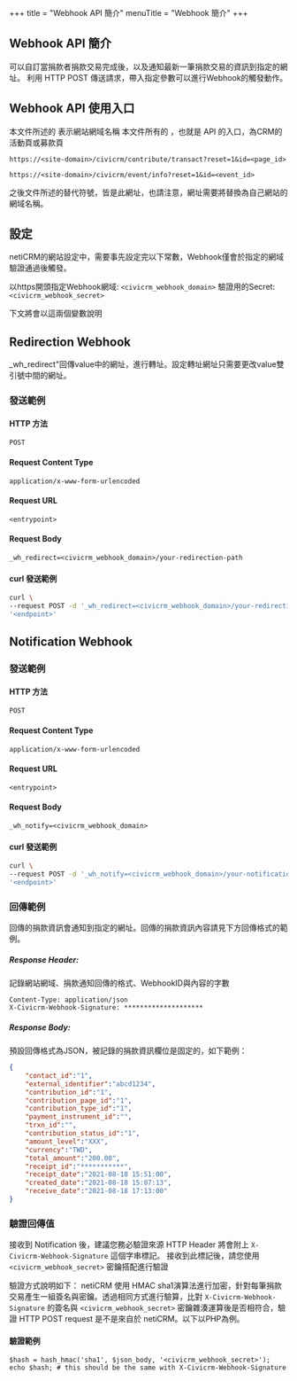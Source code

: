 +++
title = "Webhook API 簡介"
menuTitle = "Webhook 簡介"
+++

## Webhook API 簡介

可以自訂當捐款者捐款交易完成後，以及通知最新一筆捐款交易的資訊到指定的網址。
利用 HTTP POST 傳送請求，帶入指定參數可以進行Webhook的觸發動作。

## Webhook API 使用入口

本文件所述的 <site-domain> 表示網站網域名稱
本文件所有的 <entrypoint> ，也就是 API 的入口，為CRM的活動頁或募款頁
```
https://<site-domain>/civicrm/contribute/transact?reset=1&id=<page_id>
```
```
https://<site-domain>/civicrm/event/info?reset=1&id=<event_id>
```

之後文件所述的<entrypoint>替代符號，皆是此網址，也請注意，網址需要將<site-domain>替換為自己網站的網域名稱。


## 設定

netiCRM的網站設定中，需要事先設定完以下常數，Webhook僅會於指定的網域驗證通過後觸發。

以https開頭指定Webhook網域: `<civicrm_webhook_domain>`
驗證用的Secret: `<civicrm_webhook_secret>`

下文將會以這兩個變數說明


## Redirection Webhook
_wh_redirect"回傳value中的網址，進行轉址。設定轉址網址只需要更改value雙引號中間的網址。

### 發送範例

#### HTTP 方法

`POST`

#### Request Content Type

`application/x-www-form-urlencoded`

#### Request URL

`<entrypoint>`

#### Request Body

`_wh_redirect=<civicrm_webhook_domain>/your-redirection-path`

#### curl 發送範例

```bash
curl \
--request POST -d '_wh_redirect=<civicrm_webhook_domain>/your-redirection-path' \
'<endpoint>'
```


## Notification Webhook

### 發送範例

#### HTTP 方法

`POST`

#### Request Content Type

`application/x-www-form-urlencoded`

#### Request URL

`<entrypoint>`

#### Request Body

`_wh_notify=<civicrm_webhook_domain>`

#### curl 發送範例

```bash
curl \ 
--request POST -d '_wh_notify=<civicrm_webhook_domain>/your-notification-path' \ 
'<endpoint>'
```

### 回傳範例

回傳的捐款資訊會通知到指定的網址。回傳的捐款資訊內容請見下方回傳格式的範例。

##### Response Header:
記錄網站網域、捐款通知回傳的格式、WebhookID與內容的字數
```
Content-Type: application/json
X-Civicrm-Webhook-Signature: ********************
```

##### Response Body:

預設回傳格式為JSON，被記錄的捐款資訊欄位是固定的，如下範例：

```json
{
    "contact_id":"1",
    "external_identifier":"abcd1234",
    "contribution_id":"1",
    "contribution_page_id":"1",
    "contribution_type_id":"1",
    "payment_instrument_id":"",
    "trxn_id":"",
    "contribution_status_id":"1",
    "amount_level":"XXX",
    "currency":"TWD",
    "total_amount":"200.00",
    "receipt_id":"***********",
    "receipt_date":"2021-08-18 15:51:00",
    "created_date":"2021-08-18 15:07:13",
    "receive_date":"2021-08-18 17:13:00"
}
```
### 驗證回傳值

接收到 Notification 後，建議您務必驗證來源
HTTP Header 將會附上 `X-Civicrm-Webhook-Signature` 這個字串標記。
接收到此標記後，請您使用 `<civicrm_webhook_secret>` 密鑰搭配進行驗證

驗證方式說明如下：
netiCRM 使用 HMAC sha1演算法進行加密，針對每筆捐款交易產生一組簽名與密鑰。透過相同方式進行驗算，比對 `X-Civicrm-Webhook-Signature` 的簽名與 `<civicrm_webhook_secret>` 密鑰雜湊運算後是否相符合，驗證 HTTP POST request 是不是來自於 netiCRM。以下以PHP為例。

#### 驗證範例

```
$hash = hash_hmac('sha1', $json_body, '<civicrm_webhook_secret>');
echo $hash; # this should be the same with X-Civicrm-Webhook-Signature
```
